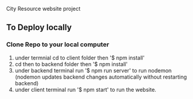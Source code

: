 City Resource website project

## To Deploy locally

### Clone Repo to your local computer
1. under termnial cd to client folder then '$ npm install'
2. cd then to backend folder then '$ npm install'
3. under backend terminal run '$ npm run server' to run nodemon (nodemon updates backend changes automatically without restarting backend)
4. under client terminal run '$ npm start' to run the website.

